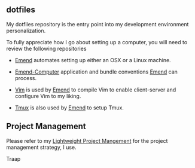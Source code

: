 ## dotfiles
My dotfiles repository is the entry point into my development environment personalization.

To fully appreciate how I go about setting up a computer, you will need to review the following repositories

- [Emend](http://github.com/Traap/emend) automates setting up either an OSX or a Linux machine.

- [Emend-Computer](http://github.com/Traap/emend-computer) application and
  bundle conventions [Emend](http://github.com/Traap/emend) can process.

- [Vim](https://github.com/Traap/vim) is used by
  [Emend](http://github.com/Traap/emend) to compile Vim to enable
  client-server and configure Vim to my liking.

- [Tmux](https://github.com/Traap/tmux) is also used by
  [Emend](http://github.com/Traap/emend) to setup Tmux.
  
## Project Management
Please refer to my [Lightweight Project Mangement](https://github.com/Traap/lpm)
for the project management strategy, I use.

Traap
